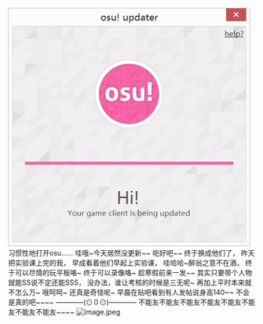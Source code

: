 ![](./b73805b4-942e-45c3-86eb-969cbb38a00d.jpg)
习惯性地打开osu……
哇哦~今天居然没更新~~
呃好吧~~
终于换成他们了，
昨天把实验课上完的我，
早成看着他们早起上实验课，
哇哈哈~醉翁之意不在酒，
终于可以尽情的玩平板咯~
终于可以录像咯~
趁寒假前来一发~~
其实只要带个人物就能SS说不定还能SSS，
没办法，谁让考核的时候是三无呢~
再加上平时本来就不怎么万~
哦呵呵~
还真是奇怪呢~
早晨在贴吧看到有人发帖说身高140~~
不会是真的吧~~~~
————(⊙０⊙)————
不能友不能友不能友不能友不能友不能友不能友不能友~~~~
![image.jpeg](https://upload-images.jianshu.io/upload_images/6641787-26fc41f384183f19.jpeg?imageMogr2/auto-orient/strip%7CimageView2/2/w/1240)
